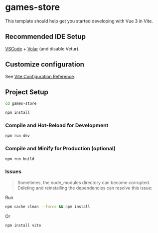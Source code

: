 # games-store

This template should help get you started developing with Vue 3 in Vite.

## Recommended IDE Setup

[VSCode](https://code.visualstudio.com/) + [Volar](https://marketplace.visualstudio.com/items?itemName=Vue.volar) (and disable Vetur).

## Customize configuration

See [Vite Configuration Reference](https://vite.dev/config/).

## Project Setup

```sh
cd games-store
```

```sh
npm install
```

### Compile and Hot-Reload for Development

```sh
npm run dev
```

### Compile and Minify for Production (optional)

```sh
npm run build
```

### Issues

> Sometimes, the node_modules directory can become corrupted. Deleting and reinstalling the dependencies can resolve this issue:

Run

```sh
npm cache clean --force && npm install
```

Or

```sh
npm install vite
```
